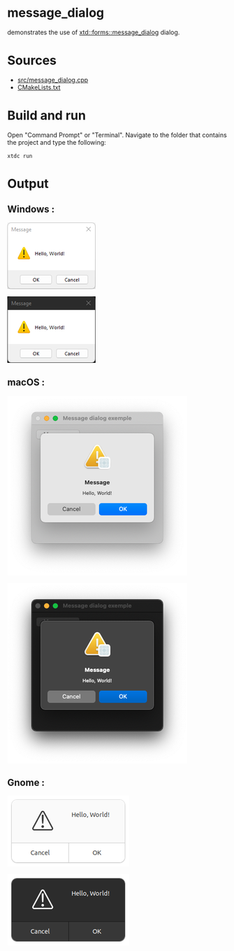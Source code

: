 # message_dialog

demonstrates the use of [xtd::forms::message_dialog](https://codedocs.xyz/gammasoft71/xtd/classxtd_1_1forms_1_1message__dialog.html) dialog.

# Sources

* [src/message_dialog.cpp](src/message_dialog.cpp)
* [CMakeLists.txt](CMakeLists.txt)

# Build and run

Open "Command Prompt" or "Terminal". Navigate to the folder that contains the project and type the following:

```shell
xtdc run
```

# Output

## Windows :

![Screenshot](../../../../docs/pictures/examples/message_dialog_w.png)

![Screenshot](../../../../docs/pictures/examples/message_dialog_wd.png)

## macOS :

![Screenshot](../../../../docs/pictures/examples/message_dialog_m.png)

![Screenshot](../../../../docs/pictures/examples/message_dialog_md.png)

## Gnome :

![Screenshot](../../../../docs/pictures/examples/message_dialog_g.png)

![Screenshot](../../../../docs/pictures/examples/message_dialog_gd.png)
